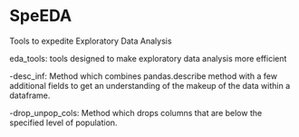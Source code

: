 # SpeEDA
Tools to expedite Exploratory Data Analysis

eda_tools: tools designed to make exploratory data analysis more efficient

  -desc_inf:        Method which combines pandas.describe method with 
                    a few additional fields to get an understanding of the makeup
                    of the data within a dataframe. 
  
  -drop_unpop_cols: Method which drops columns that are below
                    the specified level of population.
